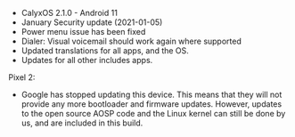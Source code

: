 * CalyxOS 2.1.0 - Android 11
* January Security update (2021-01-05)
* Power menu issue has been fixed
* Dialer: Visual voicemail should work again where supported
* Updated translations for all apps, and the OS.
* Updates for all other includes apps.

Pixel 2:
* Google has stopped updating this device. This means that
  they will not provide any more bootloader and firmware updates.
  However, updates to the open source AOSP code and the Linux kernel
  can still be done by us, and are included in this build.
